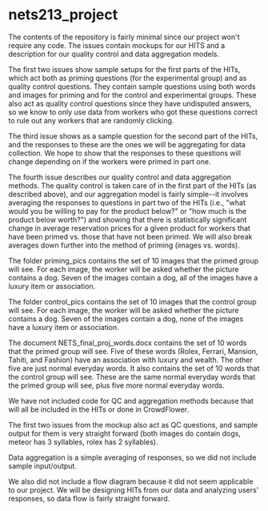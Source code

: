 nets213_project
===============
The contents of the repository is fairly minimal since our project won't require any code. The issues contain mockups for our HITS and a description for our quality control and data aggregation models. 

The first two issues show sample setups for the first parts of the HITs, which act both as priming questions (for the experimental group) and as quality control questions. They contain sample questions using both words and images for priming and for the control and experimental groups. These also act as quality control questions since they have undisputed answers, so we know to only use data from workers who got these questions correct to rule out any workers that are randomly clicking. 

The third issue shows as a sample question for the second part of the HITs, and the responses to these are the ones we will be aggregating for data collection. We hope to show that the responses to these questions will change depending on if the workers were primed in part one. 

The fourth issue describes our quality control and data aggregation methods. The quality control is taken care of in the first part of the HITs (as described above), and our aggregation model is fairly simple--it involves averaging the responses to questions in part two of the HITs (i.e., "what would you be willing to pay for the product below?" or "how much is the product below worth?") and showing that there is statistically significant change in average reservation prices for a given product for workers that have been primed vs. those that have not been primed. We will also break averages down further into the method of priming (images vs. words). 

The folder priming_pics contains the set of 10 images that the primed group will see. For each image, the worker will be asked whether the picture contains a dog. Seven of the images contain a dog, all of the images have a luxury item or association. 

The folder control_pics contains the set of 10 images that the control group will see. For each image, the worker will be asked whether the picture contains a dog. Seven of the images contain a dog, none of the images have a luxury item or association.

The document NETS_final_proj_words.docx contains the set of 10 words that the primed group will see. Five of these words (Rolex, Ferrari, Mansion, Tahiti, and Fashion) have an association with luxury and wealth. The other five are just normal everyday words. It also contains the set of 10 words that the control group will see. These are the same normal everyday words that the primed group will see, plus five more normal everyday words. 

We have not included code for QC and aggregation methods because that will all be included in the HITs or done in CrowdFlower. 

The first two issues from the mockup also act as QC questions, and sample output for them is very straight forward (both images do contain dogs, meteor has 3 syllables, rolex has 2 syllables). 

Data aggregation is a simple averaging of responses, so we did not include sample input/output.

We also did not include a flow diagram because it did not seem applicable to our project. We will be designing HITs from our data and analyzing users' responses, so data flow is fairly straight forward. 

